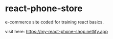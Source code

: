 # react-phone-store

e-commerce site coded for training react basics.

visit here: https://my-react-phone-shop.netlify.app
